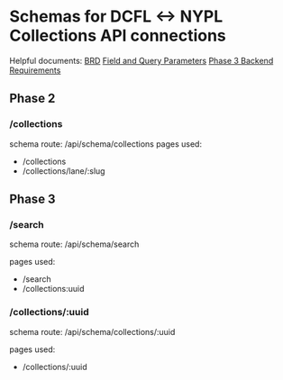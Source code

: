 # Schemas for DCFL <-> NYPL Collections API connections

Helpful documents:
[BRD](https://docs.google.com/document/d/1MHVFDTAOmDFo9S53SH5IM4zAhVNu9RcUSeGWvS5FZuQ/edit?tab=t.0)
[Field and Query Parameters](https://docs.google.com/document/d/1_HDSzW5ToWf6ariAm7G0VWoUTvPBCqbq7q-9gInqQiM/edit?tab=t.0)
[Phase 3 Backend Requirements](https://docs.google.com/document/d/1S8Ww89LquPvkQeAou4MRmYNsi99y3X5FX5ZO0S4MOGI/edit?tab=t.0#heading=h.yvtsqvimdeo2)

## Phase 2
### /collections
schema route: /api/schema/collections
pages used:
  - /collections
  - /collections/lane/:slug

## Phase 3
### /search
schema route: /api/schema/search

pages used: 
  - /search
  - /collections:uuid

### /collections/:uuid
schema route: /api/schema/collections/:uuid

pages used:
  - /collections/:uuid